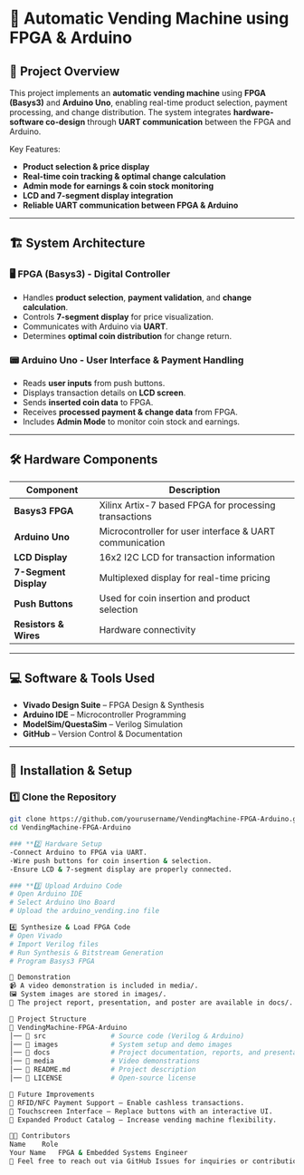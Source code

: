 # 🚀 Automatic Vending Machine using FPGA & Arduino

## 📌 Project Overview
This project implements an **automatic vending machine** using **FPGA (Basys3)** and **Arduino Uno**, enabling real-time product selection, payment processing, and change distribution. The system integrates **hardware-software co-design** through **UART communication** between the FPGA and Arduino.

Key Features:
- **Product selection & price display**
- **Real-time coin tracking & optimal change calculation**
- **Admin mode for earnings & coin stock monitoring**
- **LCD and 7-segment display integration**
- **Reliable UART communication between FPGA & Arduino**

---

## 🏗️ System Architecture

### **🖥️ FPGA (Basys3) - Digital Controller**
- Handles **product selection**, **payment validation**, and **change calculation**.
- Controls **7-segment display** for price visualization.
- Communicates with Arduino via **UART**.
- Determines **optimal coin distribution** for change return.

### **📟 Arduino Uno - User Interface & Payment Handling**
- Reads **user inputs** from push buttons.
- Displays transaction details on **LCD screen**.
- Sends **inserted coin data** to FPGA.
- Receives **processed payment & change data** from FPGA.
- Includes **Admin Mode** to monitor coin stock and earnings.

---

## 🛠️ Hardware Components
| Component        | Description |
|-----------------|-------------|
| **Basys3 FPGA** | Xilinx Artix-7 based FPGA for processing transactions |
| **Arduino Uno** | Microcontroller for user interface & UART communication |
| **LCD Display** | 16x2 I2C LCD for transaction information |
| **7-Segment Display** | Multiplexed display for real-time pricing |
| **Push Buttons** | Used for coin insertion and product selection |
| **Resistors & Wires** | Hardware connectivity |

---

## 💻 Software & Tools Used
- **Vivado Design Suite** – FPGA Design & Synthesis
- **Arduino IDE** – Microcontroller Programming
- **ModelSim/QuestaSim** – Verilog Simulation
- **GitHub** – Version Control & Documentation

---

## 🔧 Installation & Setup

### **1️⃣ Clone the Repository**
```bash
git clone https://github.com/yourusername/VendingMachine-FPGA-Arduino.git
cd VendingMachine-FPGA-Arduino

### **2️⃣ Hardware Setup
-Connect Arduino to FPGA via UART.
-Wire push buttons for coin insertion & selection.
-Ensure LCD & 7-segment display are properly connected.

### **3️⃣ Upload Arduino Code
# Open Arduino IDE
# Select Arduino Uno Board
# Upload the arduino_vending.ino file

4️⃣ Synthesize & Load FPGA Code
# Open Vivado
# Import Verilog files
# Run Synthesis & Bitstream Generation
# Program Basys3 FPGA

📸 Demonstration
📹 A video demonstration is included in media/.
🖼️ System images are stored in images/.
📄 The project report, presentation, and poster are available in docs/.

📂 Project Structure
📂 VendingMachine-FPGA-Arduino
│── 📂 src                # Source code (Verilog & Arduino)
│── 📂 images             # System setup and demo images
│── 📂 docs               # Project documentation, reports, and presentation
│── 📂 media              # Video demonstrations
│── 📄 README.md          # Project description
│── 📄 LICENSE            # Open-source license

🚀 Future Improvements
🔹 RFID/NFC Payment Support – Enable cashless transactions.
🔹 Touchscreen Interface – Replace buttons with an interactive UI.
🔹 Expanded Product Catalog – Increase vending machine flexibility.

👨‍💻 Contributors
Name	Role
Your Name	FPGA & Embedded Systems Engineer
📩 Feel free to reach out via GitHub Issues for inquiries or contributions.
